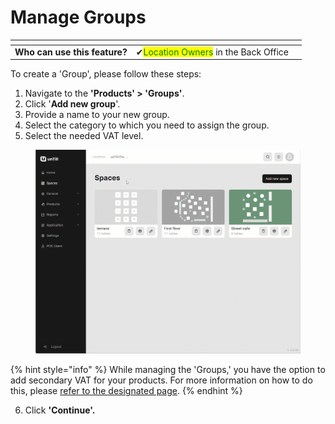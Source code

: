# Manage Groups

<table data-card-size="large" data-view="cards"><thead><tr><th></th><th></th><th></th></tr></thead><tbody><tr><td><strong>Who can use this feature?</strong></td><td><span data-gb-custom-inline data-tag="emoji" data-code="2714">✔</span><mark style="color:green;">Location Owners</mark> in the Back Office</td><td></td></tr></tbody></table>

To create a 'Group', please follow these steps:

1. Navigate to the **'Products' > 'Groups'**.
2. Click '**Add new group**'.
3. Provide a name to your new group.
4. Select the category to which you need to assign the group.
5. Select the needed VAT level.

<figure><img src="../../../.gitbook/assets/group.gif" alt=""><figcaption></figcaption></figure>

{% hint style="info" %}
While managing the 'Groups,' you have the option to add secondary VAT for your products. For more information on how to do this, please [refer to the designated page](../../general/vat-levels/add-secondary-vat-bo.md).
{% endhint %}

6. Click **'Continue'.**
